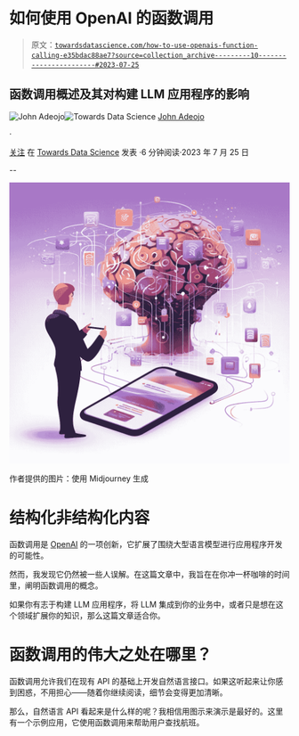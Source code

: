# 如何使用 OpenAI 的函数调用

> 原文：[`towardsdatascience.com/how-to-use-openais-function-calling-e35bdac88ae7?source=collection_archive---------10-----------------------#2023-07-25`](https://towardsdatascience.com/how-to-use-openais-function-calling-e35bdac88ae7?source=collection_archive---------10-----------------------#2023-07-25)

## 函数调用概述及其对构建 LLM 应用程序的影响

[](https://johnadeojo.medium.com/?source=post_page-----e35bdac88ae7--------------------------------)![John Adeojo](https://johnadeojo.medium.com/?source=post_page-----e35bdac88ae7--------------------------------)[](https://towardsdatascience.com/?source=post_page-----e35bdac88ae7--------------------------------)![Towards Data Science](https://towardsdatascience.com/?source=post_page-----e35bdac88ae7--------------------------------) [John Adeojo](https://johnadeojo.medium.com/?source=post_page-----e35bdac88ae7--------------------------------)

·

[关注](https://medium.com/m/signin?actionUrl=https%3A%2F%2Fmedium.com%2F_%2Fsubscribe%2Fuser%2Ff933e1637e40&operation=register&redirect=https%3A%2F%2Ftowardsdatascience.com%2Fhow-to-use-openais-function-calling-e35bdac88ae7&user=John+Adeojo&userId=f933e1637e40&source=post_page-f933e1637e40----e35bdac88ae7---------------------post_header-----------) 在 [Towards Data Science](https://towardsdatascience.com/?source=post_page-----e35bdac88ae7--------------------------------) 发表 ·6 分钟阅读·2023 年 7 月 25 日[](https://medium.com/m/signin?actionUrl=https%3A%2F%2Fmedium.com%2F_%2Fvote%2Ftowards-data-science%2Fe35bdac88ae7&operation=register&redirect=https%3A%2F%2Ftowardsdatascience.com%2Fhow-to-use-openais-function-calling-e35bdac88ae7&user=John+Adeojo&userId=f933e1637e40&source=-----e35bdac88ae7---------------------clap_footer-----------)

--

[](https://medium.com/m/signin?actionUrl=https%3A%2F%2Fmedium.com%2F_%2Fbookmark%2Fp%2Fe35bdac88ae7&operation=register&redirect=https%3A%2F%2Ftowardsdatascience.com%2Fhow-to-use-openais-function-calling-e35bdac88ae7&source=-----e35bdac88ae7---------------------bookmark_footer-----------)![](img/a09010bff67cd967314369c4fcabb3a3.png)

作者提供的图片：使用 Midjourney 生成

# 结构化非结构化内容

函数调用是 [OpenAI](https://openai.com/) 的一项创新，它扩展了围绕大型语言模型进行应用程序开发的可能性。

然而，我发现它仍然被一些人误解。在这篇文章中，我旨在在你冲一杯咖啡的时间里，阐明函数调用的概念。

如果你有志于构建 LLM 应用程序，将 LLM 集成到你的业务中，或者只是想在这个领域扩展你的知识，那么这篇文章适合你。

# 函数调用的伟大之处在哪里？

函数调用允许我们在现有 API 的基础上开发自然语言接口。如果这听起来让你感到困惑，不用担心——随着你继续阅读，细节会变得更加清晰。

那么，自然语言 API 看起来是什么样的呢？我相信用图示来演示是最好的。这里有一个示例应用，它使用函数调用来帮助用户查找航班。

